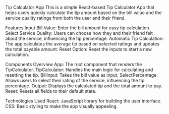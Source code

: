 Tip Calculator App
This is a simple React-based Tip Calculator App that helps users quickly calculate the tip amount based on the bill value and the service quality ratings from both the user and their friend.

Features
Input Bill Value: Enter the bill amount for easy tip calculation.
Select Service Quality: Users can choose how they and their friend felt about the service, influencing the tip percentage.
Automatic Tip Calculation: The app calculates the average tip based on selected ratings and updates the total payable amount.
Reset Option: Reset the inputs to start a new calculation.

Components Overview
App: The root component that renders the TipCalculator.
TipCalculator: Handles the main logic for calculating and resetting the tip.
BillInput: Takes the bill value as input.
SelectPercentage: Allows users to select their rating of the service, influencing the tip percentage.
Output: Displays the calculated tip and the total amount to pay.
Reset: Resets all fields to their default state.

Technologies Used
React: JavaScript library for building the user interface.
CSS: Basic styling to make the app visually appealing.
